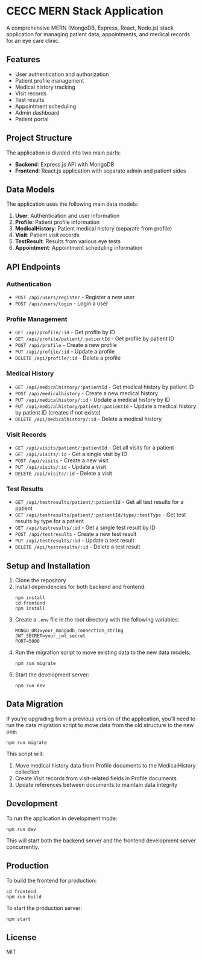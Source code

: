 # CECC MERN Stack Application

A comprehensive MERN (MongoDB, Express, React, Node.js) stack application for managing patient data, appointments, and medical records for an eye care clinic.

## Features

- User authentication and authorization
- Patient profile management
- Medical history tracking
- Visit records
- Test results
- Appointment scheduling
- Admin dashboard
- Patient portal

## Project Structure

The application is divided into two main parts:

- **Backend**: Express.js API with MongoDB
- **Frontend**: React.js application with separate admin and patient sides

## Data Models

The application uses the following main data models:

1. **User**: Authentication and user information
2. **Profile**: Patient profile information
3. **MedicalHistory**: Patient medical history (separate from profile)
4. **Visit**: Patient visit records
5. **TestResult**: Results from various eye tests
6. **Appointment**: Appointment scheduling information

## API Endpoints

### Authentication
- `POST /api/users/register` - Register a new user
- `POST /api/users/login` - Login a user

### Profile Management
- `GET /api/profile/:id` - Get profile by ID
- `GET /api/profile/patient/:patientId` - Get profile by patient ID
- `POST /api/profile` - Create a new profile
- `PUT /api/profile/:id` - Update a profile
- `DELETE /api/profile/:id` - Delete a profile

### Medical History
- `GET /api/medicalhistory/:patientId` - Get medical history by patient ID
- `POST /api/medicalhistory` - Create a new medical history
- `PUT /api/medicalhistory/:id` - Update a medical history by ID
- `PUT /api/medicalhistory/patient/:patientId` - Update a medical history by patient ID (creates if not exists)
- `DELETE /api/medicalhistory/:id` - Delete a medical history

### Visit Records
- `GET /api/visits/patient/:patientId` - Get all visits for a patient
- `GET /api/visits/:id` - Get a single visit by ID
- `POST /api/visits` - Create a new visit
- `PUT /api/visits/:id` - Update a visit
- `DELETE /api/visits/:id` - Delete a visit

### Test Results
- `GET /api/testresults/patient/:patientId` - Get all test results for a patient
- `GET /api/testresults/patient/:patientId/type/:testType` - Get test results by type for a patient
- `GET /api/testresults/:id` - Get a single test result by ID
- `POST /api/testresults` - Create a new test result
- `PUT /api/testresults/:id` - Update a test result
- `DELETE /api/testresults/:id` - Delete a test result

## Setup and Installation

1. Clone the repository
2. Install dependencies for both backend and frontend:
   ```
   npm install
   cd frontend
   npm install
   ```
3. Create a `.env` file in the root directory with the following variables:
   ```
   MONGO_URI=your_mongodb_connection_string
   JWT_SECRET=your_jwt_secret
   PORT=5000
   ```
4. Run the migration script to move existing data to the new data models:
   ```
   npm run migrate
   ```
5. Start the development server:
   ```
   npm run dev
   ```

## Data Migration

If you're upgrading from a previous version of the application, you'll need to run the data migration script to move data from the old structure to the new one:

```
npm run migrate
```

This script will:
1. Move medical history data from Profile documents to the MedicalHistory collection
2. Create Visit records from visit-related fields in Profile documents
3. Update references between documents to maintain data integrity

## Development

To run the application in development mode:

```
npm run dev
```

This will start both the backend server and the frontend development server concurrently.

## Production

To build the frontend for production:

```
cd frontend
npm run build
```

To start the production server:

```
npm start
```

## License

MIT
